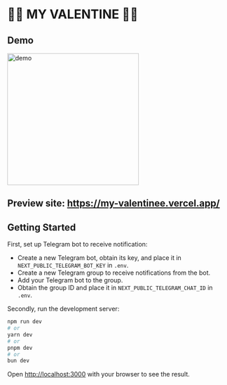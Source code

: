 # 🌹🌹 MY VALENTINE 🌹🌹

## Demo
<img src="docs/demo.gif" alt="demo" style="width:300px;"/>

## Preview site:  https://my-valentinee.vercel.app/

## Getting Started

First, set up Telegram bot to receive notification:
- Create a new Telegram bot, obtain its key, and place it in `NEXT_PUBLIC_TELEGRAM_BOT_KEY` in `.env`.
- Create a new Telegram group to receive notifications from the bot.
- Add your Telegram bot to the group.
- Obtain the group ID and place it in `NEXT_PUBLIC_TELEGRAM_CHAT_ID` in `.env`.

Secondly, run the development server:

```bash
npm run dev
# or
yarn dev
# or
pnpm dev
# or
bun dev
```

Open [http://localhost:3000](http://localhost:3000) with your browser to see the result.
